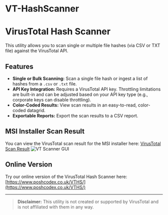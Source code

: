 # VT-HashScanner
# VirusTotal Hash Scanner

This utility allows you to scan single or multiple file hashes (via CSV or TXT file) against the VirusTotal API.

## Features

* **Single or Bulk Scanning:** Scan a single file hash or ingest a list of hashes from a `.csv` or `.txt` file.
* **API Key Integration:** Requires a VirusTotal API key. Throttling limitations are built-in and can be adjusted based on your API key type (e.g., corporate keys can disable throttling).
* **Color-Coded Results:** View scan results in an easy-to-read, color-coded datagrid.
* **Exportable Reports:** Export the scan results to a CSV report.

## MSI Installer Scan Result

You can view the VirusTotal scan result for the MSI installer here:
[VirusTotal Scan Result](https://www.virustotal.com/gui/file/36314be715b0a38cc198bae1c0eb521f6ba6f97ac0763a5021890b2a0e854161/detection)
![VT Scanner GUI](https://github.com/richeaston/VT-HashScanner/blob/main/Vthashscanner.png)
## Online Version

Try our online version of the VirusTotal Hash Scanner here:
[https://www.poshcodex.co.uk/VTHS/](https://www.poshcodex.co.uk/VTHS/)

***

> **Disclaimer:** This utility is not created or supported by VirusTotal and is not affiliated with them in any way.


